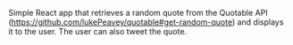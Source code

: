 Simple React app that retrieves a random quote from the Quotable API (https://github.com/lukePeavey/quotable#get-random-quote) and displays it to the user. The user can also tweet the quote.
